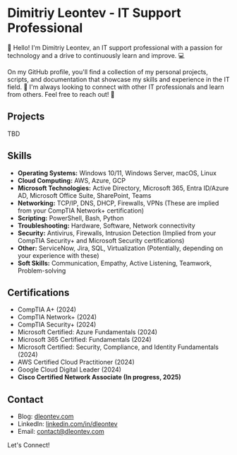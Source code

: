 # Dimitriy Leontev - IT Support Professional

👋 Hello! I'm Dimitriy Leontev, an IT support professional with a passion for technology and a drive to continuously learn and improve. 💻

On my GitHub profile, you'll find a collection of my personal projects, scripts, and documentation that showcase my skills and experience in the IT field. 🚀 I'm always looking to connect with other IT professionals and learn from others. Feel free to reach out! 🤝

## Projects

TBD

## Skills

* **Operating Systems:** Windows 10/11, Windows Server, macOS, Linux
* **Cloud Computing:** AWS, Azure, GCP
* **Microsoft Technologies:** Active Directory, Microsoft 365, Entra ID/Azure AD, Microsoft Office Suite, SharePoint, Teams
* **Networking:** TCP/IP, DNS, DHCP, Firewalls, VPNs (These are implied from your CompTIA Network+ certification)
* **Scripting:** PowerShell, Bash, Python
* **Troubleshooting:** Hardware, Software, Network connectivity
* **Security:** Antivirus, Firewalls, Intrusion Detection (Implied from your CompTIA Security+ and Microsoft Security certifications)
* **Other:** ServiceNow, Jira, SQL, Virtualization (Potentially, depending on your experience with these)
* **Soft Skills:** Communication, Empathy, Active Listening, Teamwork, Problem-solving

## Certifications

* CompTIA A+ (2024)
* CompTIA Network+ (2024)
* CompTIA Security+ (2024)
* Microsoft Certified: Azure Fundamentals (2024)
* Microsoft 365 Certified: Fundamentals (2024)
* Microsoft Certified: Security, Compliance, and Identity Fundamentals (2024)
* AWS Certified Cloud Practitioner (2024)
* Google Cloud Digital Leader (2024)
* **Cisco Certified Network Associate (In progress, 2025)**

## Contact

* Blog: [dleontev.com](https://dleontev.com)
* LinkedIn: [linkedin.com/in/dleontev](https://www.linkedin.com/in/dleontev) 
* Email: [contact@dleontev.com](mailto:contact@dleontev.com) 

Let's Connect!

<!--
**dleontev/dleontev** is a ✨ _special_ ✨ repository because its `README.md` (this file) appears on your GitHub profile.

Here are some ideas to get you started:

- 🔭 I’m currently working on ...
- 🌱 I’m currently learning ...
- 👯 I’m looking to collaborate on ...
- 🤔 I’m looking for help with ...
- 💬 Ask me about ...
- 📫 How to reach me: ...
- 😄 Pronouns: ...
- ⚡ Fun fact: ...
-->
